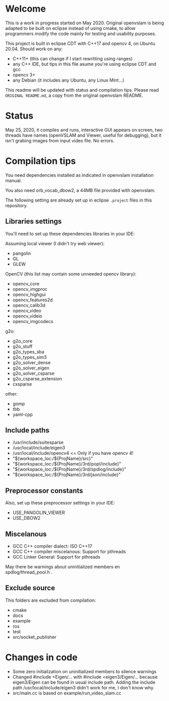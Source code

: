 # Welcome

This is a work in progress started on May 2020.  Original openvslam is being adapted to be built on eclipse instead of using cmake, to allow programmers modify the code mainly for testing and usability purposes.

This project is built in eclipse CDT with C++17 and opencv 4, on Ubuntu 20.04.  Should work on any:

- C++11+ (this can change if I start rewritting using ranges)
- any C++ IDE, but tips in this file asume you're using eclipse CDT and gcc
- opencv 3+
- any Debian (it includes any Ubuntu, any Linux Mint...)

This readme will be updated with status and compilation tips.  Please read `ORIGINAL README.md`, a copy from the original openvslam README.


# Status

May 25, 2020, it compiles and runs, interactive GUI appears on screen, two threads have names (openVSLAM and Viewer, useful for debugging), but it isn't grabing images from input video file.  No errors.

# Compilation tips

You need dependencies installed as indicated in openvslam installation manual.

You also need orb_vocab_dbow2, a 44MB file provided with openvslam.

The following setting are already set up in eclipse `.project` files in this repository.

## Libraries settings

You'll need to set up these dependencies libraries in your IDE:

Assuming local viewer (I didn't try web viewer):
- pangolin
- GL
- GLEW

OpenCV (this list may contain some unneeded opencv library):
- opencv_core
- opencv_imgproc
- opencv_highgui
- opencv_features2d
- opencv_calib3d
- opencv_video
- opencv_videio
- opencv_imgcodecs

g2o:
- g2o_core
- g2o_stuff
- g2o_types_sba
- g2o_types_sim3
- g2o_solver_dense
- g2o_solver_eigen
- g2o_solver_csparse
- g2o_csparse_extension
- cxsparse

other:
- gomp
- tbb
- yaml-cpp


## Include paths

- /usr/include/suitesparse
- /usr/local/include/eigen3
- /usr/local/include/opencv4    <= Only if you have opencv 4!
- "${workspace_loc:/${ProjName}/src}"
- "${workspace_loc:/${ProjName}/3rd/popl/include}"
- "${workspace_loc:/${ProjName}/3rd/spdlog/include}"
- "${workspace_loc:/${ProjName}/3rd/json/include}"

## Preprocessor constants

Also, set up these preprocessor settings in your IDE:

- USE_PANGOLIN_VIEWER
- USE_DBOW2

## Miscelanous

- GCC C++ compiler dialect: ISO C++17
- GCC C++ compiler miscelanous: Support for pthreads
- GCC Linker General: Support for pthreads

May there be warnings about uninitialized members en spdlog/thread_pool.h .

## Exclude source

This folders are excluded from compilation:

- cmake
- docs
- example
- ros
- test
- src/socket_publisher

# Changes in code

- Some zero initialization on uninitialized members to silence warnings
- Changed #include <Eigen/... with #include <eigen3/Eigen/... because eigen3/Eigen can be found in usual include path.  Adding the include path /usr/local/include/eigen3 didn't work for me, I don't know why.
- src/main.cc is based on example/run_video_slam.cc
